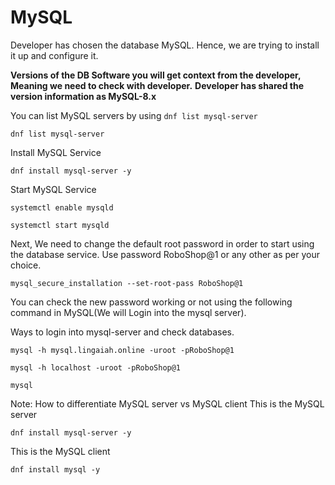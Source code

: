 # MySQL 

Developer has chosen the database MySQL. Hence, we are trying to install it up and configure it.

**Versions of the DB Software you will get context from the developer, Meaning we need to check with developer.**
**Developer has shared the version information as MySQL-8.x**


You can list MySQL servers by using `dnf list mysql-server`
```
dnf list mysql-server
```
Install MySQL Service
```
dnf install mysql-server -y
```

Start MySQL Service

```
systemctl enable mysqld
```
```
systemctl start mysqld
```

Next, We need to change the default root password in order to start using the database service. Use password RoboShop@1 or any other as per your choice.

```
mysql_secure_installation --set-root-pass RoboShop@1
```

You can check the new password working or not using the following command in MySQL(We will Login into the mysql server).

Ways to login into mysql-server and check databases.

```
mysql -h mysql.lingaiah.online -uroot -pRoboShop@1
```

```
mysql -h localhost -uroot -pRoboShop@1
```

```
mysql
```


Note: How to differentiate MySQL server vs MySQL client
This is the MySQL server
```
dnf install mysql-server -y
```

This is the MySQL client
```
dnf install mysql -y
```